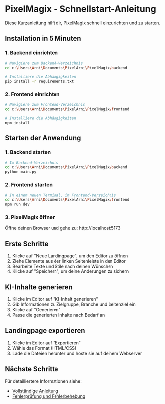# PixelMagix - Schnellstart-Anleitung

Diese Kurzanleitung hilft dir, PixelMagix schnell einzurichten und zu starten.

## Installation in 5 Minuten

### 1. Backend einrichten

```bash
# Navigiere zum Backend-Verzeichnis
cd c:\Users\Arni\Documents\PixelArni\PixelMagix\backend

# Installiere die Abhängigkeiten
pip install -r requirements.txt
```

### 2. Frontend einrichten

```bash
# Navigiere zum Frontend-Verzeichnis
cd c:\Users\Arni\Documents\PixelArni\PixelMagix\frontend

# Installiere die Abhängigkeiten
npm install
```

## Starten der Anwendung

### 1. Backend starten

```bash
# Im Backend-Verzeichnis
cd c:\Users\Arni\Documents\PixelArni\PixelMagix\backend
python main.py
```

### 2. Frontend starten

```bash
# In einem neuen Terminal, im Frontend-Verzeichnis
cd c:\Users\Arni\Documents\PixelArni\PixelMagix\frontend
npm run dev
```

### 3. PixelMagix öffnen

Öffne deinen Browser und gehe zu: http://localhost:5173

## Erste Schritte

1. Klicke auf "Neue Landingpage", um den Editor zu öffnen
2. Ziehe Elemente aus der linken Seitenleiste in den Editor
3. Bearbeite Texte und Stile nach deinen Wünschen
4. Klicke auf "Speichern", um deine Änderungen zu sichern

## KI-Inhalte generieren

1. Klicke im Editor auf "KI-Inhalt generieren"
2. Gib Informationen zu Zielgruppe, Branche und Seitenziel ein
3. Klicke auf "Generieren"
4. Passe die generierten Inhalte nach Bedarf an

## Landingpage exportieren

1. Klicke im Editor auf "Exportieren"
2. Wähle das Format (HTML/CSS)
3. Lade die Dateien herunter und hoste sie auf deinem Webserver

## Nächste Schritte

Für detailliertere Informationen siehe:
- [Vollständige Anleitung](./anleitung.md)
- [Fehlerprüfung und Fehlerbehebung](./fehlerprüfung.md)